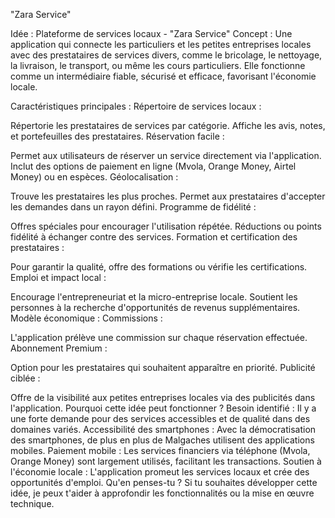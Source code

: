 "Zara Service"

Idée : Plateforme de services locaux - "Zara Service"
Concept :
Une application qui connecte les particuliers et les petites entreprises locales avec des prestataires de services divers, comme le bricolage, le nettoyage, la livraison, le transport, ou même les cours particuliers. Elle fonctionne comme un intermédiaire fiable, sécurisé et efficace, favorisant l'économie locale.

Caractéristiques principales :
Répertoire de services locaux :

Répertorie les prestataires de services par catégorie.
Affiche les avis, notes, et portefeuilles des prestataires.
Réservation facile :

Permet aux utilisateurs de réserver un service directement via l'application.
Inclut des options de paiement en ligne (Mvola, Orange Money, Airtel Money) ou en espèces.
Géolocalisation :

Trouve les prestataires les plus proches.
Permet aux prestataires d'accepter les demandes dans un rayon défini.
Programme de fidélité :

Offres spéciales pour encourager l'utilisation répétée.
Réductions ou points fidélité à échanger contre des services.
Formation et certification des prestataires :

Pour garantir la qualité, offre des formations ou vérifie les certifications.
Emploi et impact local :

Encourage l'entrepreneuriat et la micro-entreprise locale.
Soutient les personnes à la recherche d'opportunités de revenus supplémentaires.
Modèle économique :
Commissions :

L'application prélève une commission sur chaque réservation effectuée.
Abonnement Premium :

Option pour les prestataires qui souhaitent apparaître en priorité.
Publicité ciblée :

Offre de la visibilité aux petites entreprises locales via des publicités dans l'application.
Pourquoi cette idée peut fonctionner ?
Besoin identifié : Il y a une forte demande pour des services accessibles et de qualité dans des domaines variés.
Accessibilité des smartphones : Avec la démocratisation des smartphones, de plus en plus de Malgaches utilisent des applications mobiles.
Paiement mobile : Les services financiers via téléphone (Mvola, Orange Money) sont largement utilisés, facilitant les transactions.
Soutien à l'économie locale : L'application promeut les services locaux et crée des opportunités d'emploi.
Qu'en penses-tu ? Si tu souhaites développer cette idée, je peux t'aider à approfondir les fonctionnalités ou la mise en œuvre technique.
